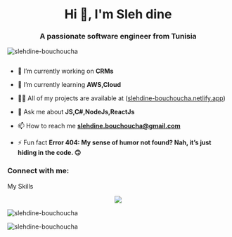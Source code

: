 <h1 align="center">Hi 👋, I'm Sleh dine</h1>
<h3 align="center">A passionate software engineer from Tunisia</h3>

<p align="left"> <img src="https://komarev.com/ghpvc/?username=slehdine-bouchoucha&label=Profile%20views&color=0e75b6&style=flat" alt="slehdine-bouchoucha" /> </p>

<p align="left"> <a href="https://twitter.com/" target="blank"><img src="https://img.shields.io/twitter/follow/?logo=twitter&style=for-the-badge" alt="" /></a> </p>

- 🔭 I’m currently working on **CRMs**

- 🌱 I’m currently learning **AWS,Cloud**

- 👨‍💻 All of my projects are available at ([slehdine-bouchoucha.netlify.app](https://slehdine-bouchoucha.netlify.app))

- 💬 Ask me about **JS,C#,NodeJs,ReactJs**

- 📫 How to reach me **slehdine.bouchoucha@gmail.com**

- ⚡ Fun fact **Error 404: My sense of humor not found? Nah, it’s just hiding in the code. 🙃**

<h3 align="left">Connect with me:</h3>
<p align="left">
</p>
<p>My Skills</p>

<p align="center">
  <a href="https://skillicons.dev">
    <img src="https://skillicons.dev/icons?i=git,kubernetes,docker,c,vim" />
  </a>
</p>

<p><img align="center" src="https://github-readme-stats.vercel.app/api/top-langs?username=slehdine-bouchoucha&show_icons=true&locale=en&layout=compact" alt="slehdine-bouchoucha" /></p>

<p><img align="center" src="https://github-readme-streak-stats.herokuapp.com/?user=slehdine-bouchoucha&" alt="slehdine-bouchoucha" /></p>
